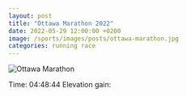 ```yaml
---
layout: post
title: "Ottawa Marathon 2022"
date: 2022-05-29 12:00:00 +0200
image: /sports/images/posts/ottawa-marathon.jpg
categories: running race
---
```


![Ottawa Marathon](/sports/images/posts/ottawa-marathon.jpg)

<!-- more -->

Time: 04:48:44
Elevation gain: 